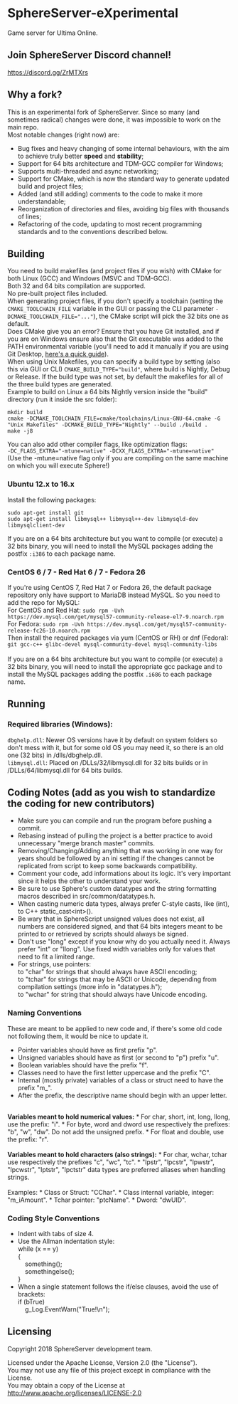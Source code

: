 # SphereServer-eXperimental
Game server for Ultima Online.


## Join SphereServer Discord channel!
https://discord.gg/ZrMTXrs


## Why a fork?

This is an experimental fork of SphereServer. Since so many (and sometimes radical) changes were done, it was impossible to work on the main repo.<br>
Most notable changes (right now) are:
* Bug fixes and heavy changing of some internal behaviours, with the aim to achieve truly better <b>speed</b> and <b>stability</b>;
* Support for 64 bits architecture and TDM-GCC compiler for Windows;
* Supports multi-threaded and async networking;
* Support for CMake, which is now the standard way to generate updated build and project files;
* Added (and still adding) comments to the code to make it more understandable;
* Reorganization of directories and files, avoiding big files with thousands of lines;
* Refactoring of the code, updating to most recent programming standards and to the conventions described below.


## Building

You need to build makefiles (and project files if you wish) with CMake for both Linux (GCC) and Windows (MSVC and TDM-GCC).<br>
Both 32 and 64 bits compilation are supported.<br>
No pre-built project files included.<br>
When generating project files, if you don't specify a toolchain (setting the `CMAKE_TOOLCHAIN_FILE` variable in the GUI or passing the CLI parameter `-DCMAKE_TOOLCHAIN_FILE="..."`),
 the CMake script will pick the 32 bits one as default.<br>
Does CMake give you an error? Ensure that you have Git installed, and if you are on Windows ensure also that the Git executable was added to the PATH environmental variable
 (you'll need to add it manually if you are using Git Desktop,
 <a href="https://stackoverflow.com/questions/26620312/installing-git-in-path-with-github-client-for-windows?answertab=votes#tab-top">here's a quick guide</a>).<br>
When using Unix Makefiles, you can specify a build type by setting (also this via GUI or CLI) `CMAKE_BUILD_TYPE="build"`, where build is Nightly, Debug or Release. If the build type
 was not set, by default the makefiles for all of the three build types are generated.<br>
Example to build on Linux a 64 bits Nightly version inside the "build" directory (run it inside the src folder): <br>
```
mkdir build
cmake -DCMAKE_TOOLCHAIN_FILE=cmake/toolchains/Linux-GNU-64.cmake -G "Unix Makefiles" -DCMAKE_BUILD_TYPE="Nightly" --build ./build .
make -j8
```
You can also add other compiler flags, like optimization flags: <br>
```-DC_FLAGS_EXTRA="-mtune=native" -DCXX_FLAGS_EXTRA="-mtune=native"```<br>
(Use the -mtune=native flag only if you are compiling on the same machine on which you will execute Sphere!)

### Ubuntu 12.x to 16.x
Install the following packages:
```
sudo apt-get install git
sudo apt-get install libmysql++ libmysql++-dev libmysqld-dev libmysqlclient-dev
```
If you are on a 64 bits architecture but you want to compile (or execute) a 32 bits binary, you will need to
 install the MySQL packages adding the postfix `:i386` to each package name.

### CentOS 6 / 7 - Red Hat 6 / 7 - Fedora 26
If you're using CentOS 7, Red Hat 7 or Fedora 26, the default package repository only have support to MariaDB instead MySQL. So you need to add the repo for MySQL:<br>
For CentOS and Red Hat: `sudo rpm -Uvh https://dev.mysql.com/get/mysql57-community-release-el7-9.noarch.rpm`<br>
For Fedora: `sudo rpm -Uvh https://dev.mysql.com/get/mysql57-community-release-fc26-10.noarch.rpm`<br>
Then install the required packages via yum (CentOS or RH) or dnf (Fedora): `git gcc-c++ glibc-devel mysql-community-devel mysql-community-libs`<br>
<br>If you are on a 64 bits architecture but you want to compile (or execute) a 32 bits binary, you will need to install the appropriate gcc package
 and to install the MySQL packages adding the postfix `.i686` to each package name.


## Running

### Required libraries (Windows):
`dbghelp.dll`: Newer OS versions have it by default on system folders so don't mess with it, but for some old OS you may need it, 
 so there is an old one (32 bits) in /dlls/dbghelp.dll.<br>
`libmysql.dll`: Placed on /DLLs/32/libmysql.dll for 32 bits builds or in /DLLs/64/libmysql.dll for 64 bits builds.


## Coding Notes (add as you wish to standardize the coding for new contributors)

* Make sure you can compile and run the program before pushing a commit.
* Rebasing instead of pulling the project is a better practice to avoid unnecessary "merge branch master" commits.
* Removing/Changing/Adding anything that was working in one way for years should be followed by an ini setting if the changes
  cannot be replicated from script to keep some backwards compatibility.
* Comment your code, add informations about its logic. It's very important since it helps the other to understand your work.
* Be sure to use Sphere's custom datatypes and the string formatting macros described in src/common/datatypes.h.
* When casting numeric data types, always prefer C-style casts, like (int), to C++ static_cast&lt;int&gt;().
* Be wary that in SphereScript unsigned values does not exist, all numbers are considered signed, and that 64 bits integers meant
  to be printed to or retrieved by scripts should always be signed.
* Don't use "long" except if you know why do you actually need it. Always prefer "int" or "llong".
  Use fixed width variables only for values that need to fit a limited range.
* For strings, use pointers:<br>
  to "char" for strings that should always have ASCII encoding;<br>
  to "tchar" for strings that may be ASCII or Unicode, depending from compilation settings (more info in "datatypes.h");<br>
  to "wchar" for string that should always have Unicode encoding.


### Naming Conventions
These are meant to be applied to new code and, if there's some old code not following them, it would be nice to update it.
<br>
* Pointer variables should have as first prefix "p".
* Unsigned variables should have as first (or second to "p") prefix "u".
* Boolean variables should have the prefix "f".
* Classes need to have the first letter uppercase and the prefix "C".
* Internal (mostly private) variables of a class or struct need to have the prefix "m_".
* After the prefix, the descriptive name should begin with an upper letter.
<br>
<b>Variables meant to hold numerical values:</b>
* For char, short, int, long, llong, use the prefix: "i".
* For byte, word and dword use respectively the prefixes: "b", "w", "dw". Do not add the unsigned prefix.
* For float and double, use the prefix: "r".
<br>
<br>
<b>Variables meant to hold characters (also strings):</b>
* For char, wchar, tchar use respectively the prefixes "c", "wc", "tc".
* "lpstr", "lpcstr", "lpwstr", "lpcwstr", "lptstr", "lpctstr" data types are preferred aliases when handling strings.
<br>
<br>
Examples:
* Class or Struct: "CChar".
* Class internal variable, integer: "m_iAmount".
* Tchar pointer: "ptcName".
* Dword: "dwUID".

### Coding Style Conventions
* Indent with tabs of size 4.
* Use the Allman indentation style:<br>
while (x == y)<br>
{<br>
&nbsp;&nbsp;&nbsp;&nbsp;something();<br>
&nbsp;&nbsp;&nbsp;&nbsp;somethingelse();<br>
}
* When a single statement follows the if/else clauses, avoid the use of brackets:<br>
if (bTrue)<br>
&nbsp;&nbsp;&nbsp;&nbsp;g_Log.EventWarn("True!\n");


## Licensing

Copyright 2018 SphereServer development team.<br>

Licensed under the Apache License, Version 2.0 (the "License").<br>
You may not use any file of this project except in compliance with the License.<br>
You may obtain a copy of the License at http://www.apache.org/licenses/LICENSE-2.0